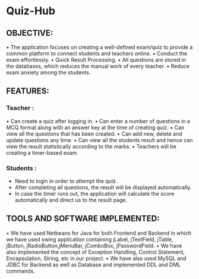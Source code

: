 # Quiz-Hub


## OBJECTIVE:
• The application focuses on creating a well-defined exam/quiz to provide a common platform to connect students and teachers online.
• Conduct the exam effortlessly.
• Quick Result Processing.
• All questions are stored in the databases, which reduces the manual work of every teacher.
• Reduce exam anxiety among the students.



## FEATURES:

### Teacher :
• Can create a quiz after logging in.
• Can enter a number of questions in a MCQ format along with an answer key at the time of creating quiz.
• Can view all the questions that has been created.
• Can add new, delete and update questions any time. 
• Can view all the students result and hence can view the result statistically according to the marks.
• Teachers will be creating a timer-based exam.


### Students :
* Need to login in order to attempt the quiz. 
* After completing all questions, the result will be displayed automatically.
* In case the timer runs out, the application will calculate the score automatically and direct us to the result page.



## TOOLS AND SOFTWARE IMPLEMENTED:
• We have used Netbeans for Java for both Frontend and Backend in which we have used swing application containing jLabel, jTextField, jTable, jButton, jRadioButton,jMenuBar, jComboBox, jPasswordField.
• We have also implemented the concept of Exception Handling, Control Statement, Encapsulation, String, etc in our project.
• We have also used MySQL and JDBC for Backend as well as Database and implemented DDL and DML commands.






